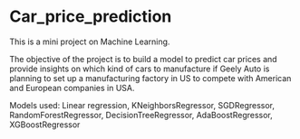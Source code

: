 # Car_price_prediction
This is a mini project on Machine Learning.

The objective of the project is to build a model to predict car prices and provide insights on which kind of cars to manufacture if Geely Auto is planning to set up a manufacturing factory in US to compete with American and European companies in USA.

Models used: Linear regression, KNeighborsRegressor, SGDRegressor, RandomForestRegressor, DecisionTreeRegressor, AdaBoostRegressor, XGBoostRegressor
